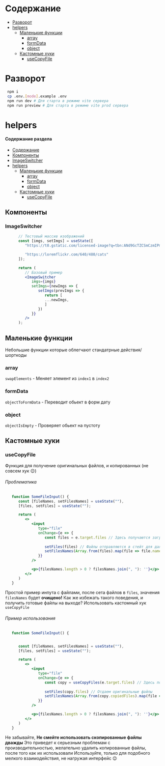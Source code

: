 # Содержание
- [Разворот](#разворот)
- [helpers](#helpers)
   - [Маленькие функции](#маленькие-функции)
      - [array](#array)
      - [formData](#formdata)
      - [object](#object)
  - [Кастомные хуки](#кастомные-хуки)
    - [useCopyFile](#usecopyfile)
  

# Разворот
```bash
 npm i
 cp .env.[mode].example .env
 npm run dev # Для старта в режиме vite сервера
 npm run preview # Для старта в режиме vite prod сервера
```

# helpers
#### Содержание раздела
- [Содержание](#содержание)
- [Компоненты](#компоненты)
 - [ImageSwitcher](#imageswitcher)
- [helpers](#helpers)
   - [Маленькие функции](#маленькие-функции)
      - [array](#array)
      - [formData](#formdata)
      - [object](#object)
   - [Кастомные хуки](#кастомные-хуки)
      - [useCopyFile](#usecopyfile)

## Компоненты
### ImageSwitcher
   ```jsx
         // Тестовый массив изображений
         const [imgs, setImgs] = useState([
            "https://t0.gstatic.com/licensed-image?q=tbn:ANd9GcTZCSmCzmIPm0up8wmW566cK5w3sSTUChT5UnaU3VnFxrHwoRNSnks0xUBmj2r2oeJk",

            "https://loremflickr.com/640/480/cats"
         ]);

         return (
            // Базовый пример
            <ImageSwitcher
               imgs={imgs}
               setImgs={newImgs => {
                  setImgs(prevImgs => {
                     return [
                     ...newImgs, 
                     ]
                  })
               }}
            />
         );
   ```

## Маленькие функции 
Небольшие функции которые облегчают стандатрные действия/шорткоды

### array
`swapElements` - Меняет элемент из `index1` в `index2`
### formData
`objectToFormData` - Переводит обьект в форм дату
### object
`objectIsEmpty` - Проверяет обьект на пустоту

## Кастомные хуки

### useCopyFile
Функция для получение оригинальных файлов, и копированных (не совсем хук 😉)

###### Проблематика
```jsx
   function SomeFileInput() {
      const [fileNames, setFilesNames] = useState(""),
      [files, setFiles] = useState("");

      return (
         <>
            <input 
               type="file"
               onChange={e => {
                  const files = e.target.files // Здесь получаются загруженные файлы
                  
                  setFiles(files) // Файлы отправляются в стейт для дальнейшей выдачи
                  setFilesNames(Array.from(files).map(file => file.name)) // Выдается список файлов
               }}
            />

            <p>{filesNames.length > 0 ? filesNames.join(", "): ''}</p>
         </>
      )
   }
```
Простой пример инпута с файлами, после сета файлов в `files`, значения `filesNames` будет **очищено!**
Как же избежать такого поведения, и получить готовые файлы на выходе?
Использовать кастомный хук `useCopyFile`

###### Пример использования
```jsx
   function SomeFileInput() {


      const [fileNames, setFilesNames] = useState(""),
      [files, setFiles] = useState("");

      return (
         <>
            <input 
               type="file"
               onChange={e => {
                  const copy = useCopyFiles(e.target.files) // Здесь получаются загруженные файлы
                  
                  setFiles(copy.files) // Отдаем оригинальные файлы
                  setFilesNames(Array.from(copy.copiedFiles).map(file => file.name)) // Используем скопированные в своих целях
               }}
            />

            <p>{filesNames.length > 0 ? filesNames.join(", "): ''}</p>
         </>
      )
   }
```
Не забывайте, **Не смейте использовать скопированные файлы дважды**
Это приведет к серьезным проблемам с производительностью, желательно удалить копированные файлы, после того как их использовали
Используйте, только для подобного мелкого взаимодействия, не нагружая интерфейс 😉

